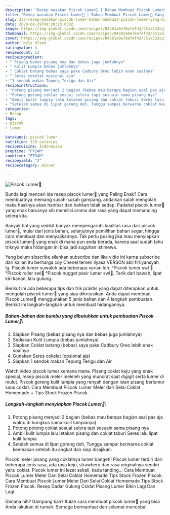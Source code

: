 ```yaml
---
description: "Resep masakan Piscok Lumer🍌 | Bahan Membuat Piscok Lumer🍌 Yang Bisa Manjain Lidah"
title: "Resep masakan Piscok Lumer🍌 | Bahan Membuat Piscok Lumer🍌 Yang Bisa Manjain Lidah"
slug: 337-resep-masakan-piscok-lumer-bahan-membuat-piscok-lumer-yang-bisa-manjain-lidah
date: 2020-08-29T09:28:23.633Z
image: https://img-global.cpcdn.com/recipes/84381a0e78afef43/751x532cq70/piscok-lumer🍌-foto-resep-utama.jpg
thumbnail: https://img-global.cpcdn.com/recipes/84381a0e78afef43/751x532cq70/piscok-lumer🍌-foto-resep-utama.jpg
cover: https://img-global.cpcdn.com/recipes/84381a0e78afef43/751x532cq70/piscok-lumer🍌-foto-resep-utama.jpg
author: Kyle Olson
ratingvalue: 4
reviewcount: 13
recipeingredient:
- " Pisang bebas pisang nya dan bebas juga jumlahnya"
- " Kulit Lumpia bebas jumlahnya"
- " Coklat batang bebas saya pake Cadbury Oreo lebih enak soalnya"
- " Seres cokelat opsional aja"
- "1 sendok makan Tepung Terigu dan Air"
recipeinstructions:
- "Potong pisang menjadi 2 bagian (bebas mau berapa bagian asal pas aja waktu di bungkus sama kulit lumpianya)"
- "Potong potong coklat sesuai selera tapi sesuain sama pisang nya"
- "Ambil kulit lumpia lalu letakan pisang dan coklat taburi Seres lalu lipat kulit lumpia"
- "Setelah semua di lipat goreng deh, Tunggu sampai berwarna coklat keemasan setelah itu angkat dan siap disajikan."
categories:
- Resep
tags:
- piscok
- lumer

katakunci: piscok lumer 
nutrition: 129 calories
recipecuisine: Indonesian
preptime: "PT24M"
cooktime: "PT54M"
recipeyield: "2"
recipecategory: Dinner

---
```



![Piscok Lumer🍌](https://img-global.cpcdn.com/recipes/84381a0e78afef43/751x532cq70/piscok-lumer🍌-foto-resep-utama.jpg)

Bunda lagi mencari ide resep piscok lumer🍌 yang Paling Enak? Cara membuatnya memang susah-susah gampang. andaikan salah mengolah maka hasilnya akan hambar dan bahkan tidak sedap. Padahal piscok lumer🍌 yang enak harusnya sih memiliki aroma dan rasa yang dapat memancing selera kita.

Banyak hal yang sedikit banyak mempengaruhi kualitas rasa dari piscok lumer🍌, mulai dari jenis bahan, selanjutnya pemilihan bahan segar, hingga cara membuat dan menyajikannya. Tak perlu pusing jika mau menyiapkan piscok lumer🍌 yang enak di mana pun anda berada, karena asal sudah tahu triknya maka hidangan ini bisa jadi suguhan istimewa.

Yang belum sibscribe silahkan subscribe dan like vidio ini karna subscribe dari kalian itu berharga coy Chenel temen ilyasa VERSON abil firliyansyah Ig. Piscok lumer suwaluh ada beberapa varian loh. °Piscok lumer swl 🍌 °Piscok roller swl🍌 °Piscok nugget pasir lumer swl🍌. Tarik dari bawah, lipat kiri kanan, lalu gulung.


Berikut ini ada beberapa tips dan trik praktis yang dapat diterapkan untuk mengolah piscok lumer🍌 yang siap dikreasikan. Anda dapat membuat Piscok Lumer🍌 menggunakan 5 jenis bahan dan 4 langkah pembuatan. Berikut ini langkah-langkah untuk membuat hidangannya.

<!--inarticleads1-->

##### Bahan-bahan dan bumbu yang dibutuhkan untuk pembuatan Piscok Lumer🍌:

1. Siapkan  Pisang (bebas pisang nya dan bebas juga jumlahnya)
1. Sediakan  Kulit Lumpia (bebas jumlahnya)
1. Siapkan  Coklat batang (bebas) saya pake Cadbury Oreo lebih enak soalnya
1. Gunakan  Seres cokelat (opsional aja)
1. Siapkan 1 sendok makan Tepung Terigu dan Air


Watch video piscok lumer kemana mana. Pisang coklat keju yang enak spesial, resep piscok meler meleleh yang muncrat saat digigit serta lumer di mulut. Piscok goreng kulit lumpia yang renyah dengan isian pisang berlumur saus coklat. Cara Membuat Piscok Lumer Meler dari Selai Coklat Homemade + Tips Stock Frozen Piscok. 

<!--inarticleads2-->

##### Langkah-langkah menyiapkan Piscok Lumer🍌:

1. Potong pisang menjadi 2 bagian (bebas mau berapa bagian asal pas aja waktu di bungkus sama kulit lumpianya)
1. Potong potong coklat sesuai selera tapi sesuain sama pisang nya
1. Ambil kulit lumpia lalu letakan pisang dan coklat taburi Seres lalu lipat kulit lumpia
1. Setelah semua di lipat goreng deh, Tunggu sampai berwarna coklat keemasan setelah itu angkat dan siap disajikan.


Piscok meler pisang yang coklatnya lumer banget!! Piscok lumer terdiri dari beberapa jenis rasa, ada rasa keju, strawbery dan rasa originalnya sendiri yaitu coklat. Piscok lumer ini lezat sekali, tiada tanding… Cara Membuat Piscok Lumer Meler Dari Selai Coklat Homemade Tips Stock Frozen Piscok. Cara Membuat Piscok Lumer Meler Dari Selai Coklat Homemade Tips Stock Frozen Piscok. Resep Dadar Gulung Coklat Pisang Lumer Bikin Lagi Dan Lagi. 

Gimana nih? Gampang kan? Itulah cara membuat piscok lumer🍌 yang bisa Anda lakukan di rumah. Semoga bermanfaat dan selamat mencoba!
